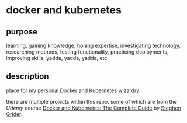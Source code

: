 # docker and kubernetes

## purpose

learning, gaining knowledge, honing expertise, investigating technology,
researching methods, testing functionality, practicing deployments,
improving skills, yadda, yadda, yadda, etc.

## description

place for my personal Docker and Kubernetes wizardry

there are multiple projects within this repo.
some of which are from the *Udemy* course [Docker and Kubernetes: The Complete Guide](https://www.udemy.com/course/docker-and-kubernetes-the-complete-guide)
by [Stephen Grider](https://www.udemy.com/user/sgslo/).
